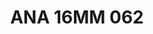 ---
title: ANA 16MM 062
date: 
draft: false

# descripcion
description : Anillo de plata 925 y ónix

materials: Plata 925

color: 

dimensions: 16mm diámetro

code: 05-29-1328

type: "Anillos"

categories: []

price: $10.960,00

price_eftvo: $9.320,00

# Images
# first image will be shown in the product page
images:
  # - image: "images/path_to_image"
  # La ubicacion de las imagenes es imagenes/Anillos/Anillos.Nácar/05-29-1328-ana-16mm-062
  - image: "./images/anillos/nácar/05-29-1328-ana-16mm-062.jpg"
---